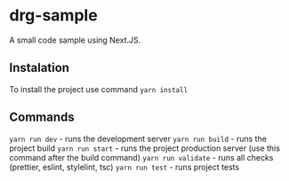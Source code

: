 # drg-sample

A small code sample using Next.JS.

## Instalation

To install the project use command `yarn install`

## Commands

`yarn run dev` - runs the development server
`yarn run build` - runs the project build
`yarn run start` - runs the project production server (use this command after the build command)
`yarn run validate` - runs all checks (prettier, eslint, stylelint, tsc)
`yarn run test` - runs project tests
